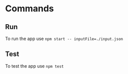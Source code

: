 # Commands

## Run

To run the app use `npm start -- inputFile=./input.json`

## Test

To test the app use `npm test`
